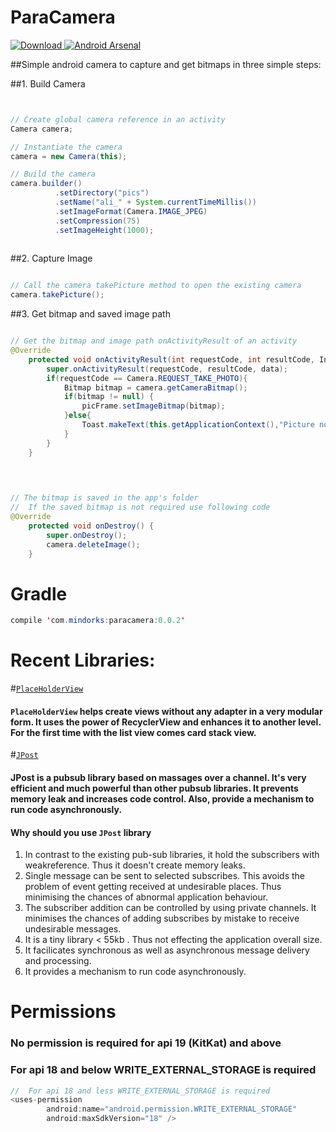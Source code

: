 # ParaCamera
[ ![Download](https://api.bintray.com/packages/janishar/mindorks/paracamera/images/download.svg) ](https://bintray.com/janishar/mindorks/paracamera/_latestVersion)
[![Android Arsenal](https://img.shields.io/badge/Android%20Arsenal-ParaCamera-brightgreen.svg?style=flat)](http://android-arsenal.com/details/1/4415)

##Simple android camera to capture and get bitmaps in three simple steps:

##1. Build Camera
```java


// Create global camera reference in an activity
Camera camera;

// Instantiate the camera
camera = new Camera(this);

// Build the camera
camera.builder()
          .setDirectory("pics")
          .setName("ali_" + System.currentTimeMillis())
          .setImageFormat(Camera.IMAGE_JPEG)
          .setCompression(75)
          .setImageHeight(1000);
              

```
##2. Capture Image
```java

// Call the camera takePicture method to open the existing camera             
camera.takePicture();

```
##3. Get bitmap and saved image path
```java

// Get the bitmap and image path onActivityResult of an activity
@Override
    protected void onActivityResult(int requestCode, int resultCode, Intent data) {
        super.onActivityResult(requestCode, resultCode, data);
        if(requestCode == Camera.REQUEST_TAKE_PHOTO){
            Bitmap bitmap = camera.getCameraBitmap();
            if(bitmap != null) {
                picFrame.setImageBitmap(bitmap);
            }else{
                Toast.makeText(this.getApplicationContext(),"Picture not taken!",Toast.LENGTH_SHORT).show();
            }
        }
    }
    
    
```
```java

// The bitmap is saved in the app's folder
//  If the saved bitmap is not required use following code
@Override
    protected void onDestroy() {
        super.onDestroy();
        camera.deleteImage();
    }

```

# Gradle
```java
compile 'com.mindorks:paracamera:0.0.2'
```

# Recent Libraries: 
#[`PlaceHolderView`](https://github.com/janishar/PlaceHolderView)
#### `PlaceHolderView` helps create views without any adapter in a very modular form. It uses the power of RecyclerView and enhances it to another level. For the first time with the list view comes card stack view.

#[`JPost`](https://https://github.com/janishar/JPost)
#### JPost is a pubsub library based on massages over a channel. It's very efficient and much powerful than other pubsub libraries. It prevents memory leak and increases code control. Also, provide a mechanism to run code asynchronously.

#### Why should you use `JPost` library
1. In contrast to the existing pub-sub libraries, it hold the subscribers with weakreference. Thus it doesn't create memory leaks.
2. Single message can be sent to selected subscribes. This avoids the problem of event getting received at undesirable places. Thus minimising the chances of abnormal application behaviour.
3. The subscriber addition can be controlled by using private channels. It minimises the chances of adding subscribes by mistake to receive undesirable messages.
4. It is a tiny library < 55kb . Thus not effecting the application overall size.
5. It facilicates synchronous as well as asynchronous message delivery and processing.
6. It provides a mechanism to run code asynchronously.

# Permissions
### No permission is required for api 19 (KitKat) and above

### For api 18 and below WRITE_EXTERNAL_STORAGE is required
```java
//  For api 18 and less WRITE_EXTERNAL_STORAGE is required
<uses-permission
        android:name="android.permission.WRITE_EXTERNAL_STORAGE"
        android:maxSdkVersion="18" />
```
